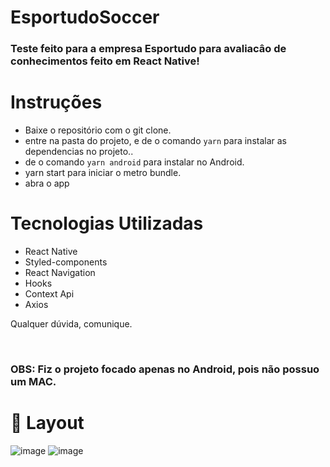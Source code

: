 # EsportudoSoccer

### Teste feito para a empresa Esportudo para avaliacâo de conhecimentos feito em React Native!

# Instruções

- Baixe o repositório com o git clone.
- entre na pasta do projeto, e de o comando ```yarn``` para instalar as dependencias no projeto..
- de o comando ```yarn android``` para instalar no Android.
- yarn start para iniciar o metro bundle.
- abra o app

# Tecnologias Utilizadas

- React Native
- Styled-components
- React Navigation
- Hooks
- Context Api
- Axios


Qualquer dúvida, comunique.

<br/>

### OBS: Fiz o projeto focado apenas no Android, pois não possuo um MAC.



# 🔖 Layout

![image](https://user-images.githubusercontent.com/51124225/189134809-c1af3e6c-4103-485d-bf55-5a9f7433b71f.png)
![image](https://user-images.githubusercontent.com/51124225/189134935-16e68807-0ed4-4861-bc57-1c25d25e9094.png)


